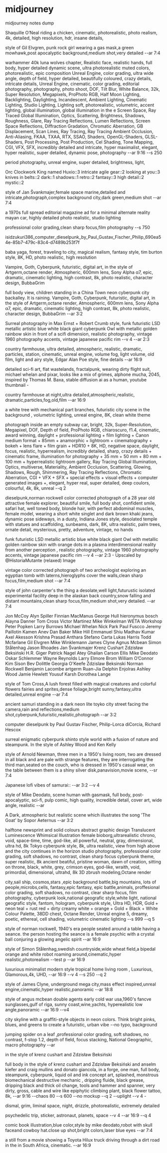 # midjourney
midjourney notes dump


Shaquille O’Neal riding a chicken, cinematic, photorealistic, photo realism, 4k, detailed, high resolution, hdr, insane details,


style of Gil Elvgren, punk rock girl wearing a gas mask,a green mowhawk,post apocalyptic background,medium shot,very detailed --ar 7:4

warhammer 40k luna wolves chapter, Realistic face, realistic hands, full body, hyper detailed dynamic scene, ultra photorealistic muted colors, photorealistic, epic composition Unreal Engine, color grading, ultra wide angle, depth of field, hyper detailed, beautifully coloured, crazy details, intricate details, Unreal Engine, cinematic, color grading, editorial photography, photography, photo shoot, DOF, Tilt Blur, White Balance, 32k, Super Resolution, Megapixels, ProPhoto RGB, Half Moon Lighting, Backlighting, Daylighting, Incandescent, Ambient Lighting, Cinematic Lighting, Studio Lighting, Lighting soft, photorealistic, volumetric, accent lighting, global illumination, global illumination in the e Screen Space, Ray Traced Global Illumination, Optics, Scattering, Brightness, Shadows, Roughness, Glare, Ray Tracing Reflections, Lumen Reflections, Screen Space Reflections, Diffraction Gradation, Chromatic Aberration, GB Displacement, Scan Lines, Ray Tracing, Ray Tracing Ambient Occlusion, Anti-Aliasing, FKAA, TXAA, RTX, SSAO, Shaders, OpenGL-Shaders, GLSL-Shaders, Post Processing, Post Production, Cel Shading, Tone Mapping, CGI, VFX, SFX, incredibly detailed and intricate, hyper maximalist, elegant, hyper realistic, super detailed, dynamic pose, photography --ar 9:16 --s 250

period photography, unreal engine, super detailed, brightness, light,


Orc Clockwork King named Huxio::3 intricate agile gear::2 looking at you::3 knives in belts::2 dark::1 shadows::1 retro::2 fantasy::3 high detail::2 mystic::2 

style of Jan Švankmajer,female space marine,detailed and intricate,photograph,complex background city,dark green,medium shot --ar 7:4

a 1970s full spread editorial magazine ad for a minimal alternate reality mayan car, highly detailed photo realistic, studio lighting 

professional color grading,clean sharp focus,film photography --s 750 

isidzukuri386_computer_dieselpunk_by_Paul_Gustav_Fischer_Philip_690ea54e-85b7-479c-83c4-d7489b253f7f

baba yaga, forest, traveling to city, magical realism, fantasy style, tim burton style, 8K, HD, photo realistic, high resolution

Vampire, Goth, Cyberpunk, futuristic, digital art, in the style of Artgerm,octane render, Atmospheric, 600mm lens, Sony Alpha α7, epic, dramatic, cinematic lighting, high contrast, 8k, photo realistic, character design, BubbaGrim

full body view, children standing in a China Town neon cyberpunk city backalley. It is raining. Vampire, Goth, Cyberpunk, futuristic, digital art, in the style of Artgerm,octane render, Atmospheric, 600mm lens, Sony Alpha α7, epic, dramatic, cinematic lighting, high contrast, 8k, photo realistic, character design, BubbaGrim --ar 3:2

Surreal photography in Max Ernst + Robert Crumb style, funk futuristic LSD metallic artistic blue white black giant cyberpunk Owl with metallic golden rainbow skin in front of a scifi dimension, realistic photography, vintage 1960 photography accents, vintage japanese pacific rim --v 4 --ar 2:3

country farmhouse, ultra detailed, atmospheric, realistic, dramatic, particles, station, cinematic, unreal engine, volume fog, light volume, old film, light and airy style, Edgar Alan Poe style, fine details --ar 16:9

detailed sci-fi art, flat wastelands, fractalpunk, wearing dirty flight suit, michael whelan and pixar, looks like a mix of grimes, alphone mucha, 2045, inspired by Thomas M. Baxa, stable diffusion ai as a human, youtube thumbnail -

country farmhouse at night,ultra detailed,atmospheric,realistic, dramatic,particles,fog,old,film --ar 16:9

a white tree with mechanical part branches, futuristic city scene in the background , volumetric lighting, unreal engine, 8K, clean white theme 

photograph inside an empty subway car, bright, 32k, Super-Resolution, Megapixel, DOF, Depth of field, ProPhoto RGB, chiaroscuro, f1.4, cinematic, award winning, daylight + professional lighting + film lighting + Canon medium format + 85mm + anamorphic + lightroom + cinematography + bokeh + lens flare + film grain + HDR10 + 8K, HD, negative space, daylight, focus, realistic, hyperrealism, incredibly detailed, sharp, crazy details + cinematic frame, illumination for photography + 35 mm + 50 mm + 80 mm + 100 mm + hyperrealistic lightroom gallery, Ray Tracing Global Illumination, Optics, multiverse, Materiality, Ambient Occlusion, Scattering, Glowing, Shadows, Rough, Shimmering, Ray Tracing Reflections, Chromatic Aberration, CGI + VFX + SFX + special effects + visual effects + computer generated images +, elegant, hyper real, super detailed, deep coulors, colourful, 4k, 8k, unreal --q 2

dieselpunk,norman rockwell color corrected photograph of a 28 year old attractive female explorer, beautiful smile, full body shot, confident smile, safari hat, well toned body, blonde hair, with perfect abdominal muscles, female model, wearing a short white singlet and dark brown khaki jeans, dynamic pose sideways, in a dusty, Indiana Jones style, desolated temple with statues and scaffolding, sunbeams, dark, 8K, ultra realistic, palm trees, ornate detail, mysterious, pretty, adventure, vintage, no hands 

funk futuristic LSD metallic artistic blue white black giant Owl with metallic golden rainbow skin with orange dots in a plasma interdimensional reality from another perception , realistic photography, vintage 1960 photography accents, vintage japanese pacific rim --v 4 --ar 2:3 - Upscaled by @HistoriaMutante (relaxed)
Image

vintage color corrected photograph of two archeologist exploring an egyptian tomb with laterns,hieroglyphs cover the walls,clean sharp focus,film,medium shot --ar 7:4

style of john carpenter's the thing a desolate,well light,futurustic isolated experimental facility deep in the alaskan back country,snow falling and distant mountains,clean sharp focus,film,medium shot,very detailed. --ar 7:4  

Jon McCoy
Alyn Spiller
Finnian MacManus
George Hull
hieronymus bosch
Alayna Danner
Tom Cross
Victor Martinez
Mike Winkelman
WETA Workshop
Peter Popken
Larry Burrows 
Michael Whelan 
Nick Park
Paul Fuscco
Jeremy Paillotin
Kamen Anev
Dan Baker
Mike Hill
Emmanuel Shiu
Madhav Kumar
Axel Akesson
Krishna Prasad Anthara
Stefano Carta
Lukas Harris
Todd Mcfarlane
Gil Elvgren
Mike Winklemann
James Clyne
Agnus Mcbean
Simon Stålenhag
Jason Rhoades
Jan Švankmajer
Krenz Cushart
Zdzisław Beksiński
H.R. Giger
Patrick Nagel
Atey Ghailan
Carson Ellis
Mike Deodato
Oskar Schlemmer
Wayne Reynolds
Larry Elmore
Brom
William O’Connor
Kim Sison
Bev Dolittle
Georgia O'Keefe
Zdzislaw Beksinski
Norman Rockwell
Benjamin Lacombe
artgerm 
Ruan-Jia
Delphin Enjolras 
Ashley Wood
Jamie Hewlett
Yousuf Karsh
Dorothea Lange


style of Tom Cross,A lush forest filled with magical creatures and colorful flowers fairies and sprites,dense foliage,bright sunny,fantasy,ultra detailed,unreal engine --ar 7:4


ancient samuri standing in a dark  neon lite toyko city street facing the camera,rain and reflections,medium shot,cyberpunk,futuristic,realistic,photograph --ar 3:2

computer dieselpunk by Paul Gustav Fischer, Philip-Lorca diCorcia, Richard Hescox 

surreal enigmatic cyberpunk shinto style world with a fusion of nature and steampunk. In the style of Ashley Wood and Ken Kelly 


style of Arnold Newman, three men in a 1950's living room, two are dressed in all black and are pale with strange features, they are interrogating the third man,seated on the couch, who is dressed in 1950's casual wear, on the table between them is a shiny silver disk,panavision,movie scene, --sr 7:4

Japanese lofi vibes of samurai:: --ar 3:2 --v 4 

style of Mike Deodato, scene human with gasmask, full body, post-apocalyptic, sci-fi, pulp comic, high quality, incredible detail, cover art, wide angle, realistic --ar

A Dark, atmospheric but realistic scene which illustrates the song 'The Goat' by Sopor Aeternus --ar 3:2 

halftone newsprint and solid colours abstract graphic design
Translucent Luminescence
Whimsical Illustration
female bioborg,ultrarealistic
chrono, void, space-time, time, god-like, all powerful, neutral, gray, dimensional, ultra hd, 8k
Tokyo cyberpunk style, 8k, ultra realistic, view from high above and the city continues in the horizon
studio photography, professional color grading, soft shadows, no contrast, clean sharp focus
cyberpunk theme, super realistic, 8k
ancient beatiful, pristine woman, dawn of creation, sitting on throne, black, white, grey, crimson eyes, god-like, wraith, void, primordial, dimensional, ultrahd, 8k 
3D zbrush modeling,Octane render 

city,sail ship, cosmos,stars ,epic background battle,big mountains, lots of people,microbs,cells, fantasy,epic fantasy, epic battle,animals, proffesional color grading, soft shadows, no contrast, clear sharp focus, film photography, cyberpunk look,national geografic style,white light, national geografic style, fantom, hologram, cyberpunk style, Ultra HD, HDR, Gold + neon teal + rust red + dirty creamy white + orange + Gold + Black + White Colour Palette, 38DD chest, Octane Render, Unreal engine 5, dreamy, poetic, ethereal, cell shading, volumetric cinematic lighting --s 999 --q 5 

style of norman rockwell, 1940's era people seated around a table having a seance. the person hosting the seance is a female psychic with a crystal ball conjuring a glowing angelic spirit --ar 16:9

style of Simon Stålenhag,swedish countryside,wide wheat field,a bipedal orange and white robot roaming around,cinematic,hyper realistic,photorealism --test p --ar 16:9

luxurious minimalist modern style tropical home living room , Luxurious, Glamorous,4k, UHD, --ar 16:9 --v 4 --s 250 --q 2

style of James Clyne, underground mega city,mass effect inspired,unreal engine,cinematic,hyper realistic,panoramic --ar 18:8

style of angus mcbean double agents early cold war usa,1960's fancve sunglasses,gulf of riga, sunny coast,wine,yachts, hyperealistic  low angle,panoramic --ar 16:9 --v4



city skyline with a graffiti-style objects in neon colors. Think bright pinks, blues, and greens to create a futuristic, urban vibe --no typo, background

jumping spider on a leaf ,professional color grading, soft shadows, no contrast, f-stop 1.2, depth of field, focus stacking, National Geographic, macro photography --ar

 in the style of krenz cushart and Zdzisław Beksiński 

full body in the style of krenz cushart and Zdzisław Beksiński and anselm kiefer and craig mullins and donato giancola, in a forge, one man, full body, steampunk, cyberpunk, liquid oil and ink concept art, splashed, monstrous biomechanical destructive mechanic , dripping fluide, black grease, dripping black and thick oil change, tools and hammer and spanner, very dirty, gross, cable and wire like epiphytic climbing plant, black flower tattoo, 8k, --ar 9:16 --chaos 80 --s 600 --no mockup --q 2 --uplight --v 4 -

dismal, grim, liminal space, night, drizzle, photorealistic, extremely detailed

psychedelic trip, sticker, astronaut, planets, space --v 4 --ar 16:9 --q 4 

comic book illustration,blue color,style by mike deodato,robot with skull faceand cowboy hat.close up shot,bright colors,laser blue eyes --ar 7:4


a still from a movie showing a Toyota Hilux truck driving through a dirt road in the in South Africa, cinematic. --ar 16:9
